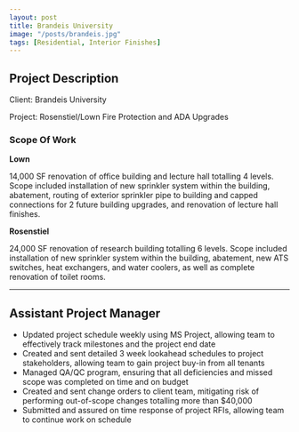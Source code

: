```yaml
---
layout: post
title: Brandeis University
image: "/posts/brandeis.jpg"
tags: [Residential, Interior Finishes]
---
```


## Project Description

Client: Brandeis University

Project: Rosenstiel/Lown Fire Protection and ADA Upgrades

### Scope Of Work

<strong>Lown</strong>
  
14,000 SF renovation of office building and lecture hall totalling 4 levels. Scope included installation of new sprinkler system within the building, abatement, routing of exterior sprinkler pipe to building and capped connections for 2 future building upgrades, and renovation of lecture hall finishes.

<strong>Rosenstiel</strong>

24,000 SF renovation of research building totalling 6 levels. Scope included installation of new sprinkler system within the building, abatement, new ATS switches, heat exchangers, and water coolers, as well as complete renovation of toilet rooms.

---

## Assistant Project Manager
- Updated project schedule weekly using MS Project, allowing team to effectively track milestones and the project end date
- Created and sent detailed 3 week lookahead schedules to project stakeholders, allowing team to gain project buy-in from all tenants
- Managed QA/QC program, ensuring that all deficiencies and missed scope was completed on time and on budget
- Created and sent change orders to client team, mitigating risk of performing out-of-scope changes totalling more than $40,000
- Submitted and assured on time response of project RFIs, allowing team to continue work on schedule
